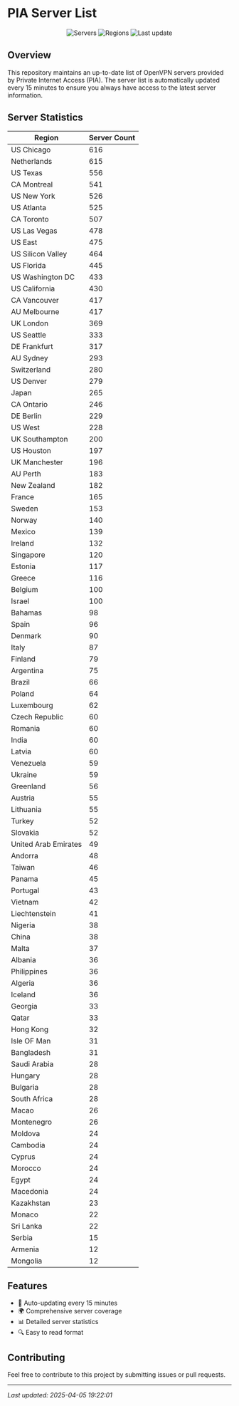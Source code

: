 # PIA Server List

<div align="center">

![Servers](https://img.shields.io/badge/servers-15,014-blue)
![Regions](https://img.shields.io/badge/regions-97-blue)
![Last update](https://img.shields.io/badge/Last_Updated-April_5_2025_14:22_EST-blue)

</div>

## Overview
This repository maintains an up-to-date list of OpenVPN servers provided by Private Internet Access (PIA). The server list is automatically updated every 15 minutes to ensure you always have access to the latest server information.

## Server Statistics
| Region | Server Count |
|--------|--------------|
| US Chicago                     | 616          |
| Netherlands                    | 615          |
| US Texas                       | 556          |
| CA Montreal                    | 541          |
| US New York                    | 526          |
| US Atlanta                     | 525          |
| CA Toronto                     | 507          |
| US Las Vegas                   | 478          |
| US East                        | 475          |
| US Silicon Valley              | 464          |
| US Florida                     | 445          |
| US Washington DC               | 433          |
| US California                  | 430          |
| CA Vancouver                   | 417          |
| AU Melbourne                   | 417          |
| UK London                      | 369          |
| US Seattle                     | 333          |
| DE Frankfurt                   | 317          |
| AU Sydney                      | 293          |
| Switzerland                    | 280          |
| US Denver                      | 279          |
| Japan                          | 265          |
| CA Ontario                     | 246          |
| DE Berlin                      | 229          |
| US West                        | 228          |
| UK Southampton                 | 200          |
| US Houston                     | 197          |
| UK Manchester                  | 196          |
| AU Perth                       | 183          |
| New Zealand                    | 182          |
| France                         | 165          |
| Sweden                         | 153          |
| Norway                         | 140          |
| Mexico                         | 139          |
| Ireland                        | 132          |
| Singapore                      | 120          |
| Estonia                        | 117          |
| Greece                         | 116          |
| Belgium                        | 100          |
| Israel                         | 100          |
| Bahamas                        | 98           |
| Spain                          | 96           |
| Denmark                        | 90           |
| Italy                          | 87           |
| Finland                        | 79           |
| Argentina                      | 75           |
| Brazil                         | 66           |
| Poland                         | 64           |
| Luxembourg                     | 62           |
| Czech Republic                 | 60           |
| Romania                        | 60           |
| India                          | 60           |
| Latvia                         | 60           |
| Venezuela                      | 59           |
| Ukraine                        | 59           |
| Greenland                      | 56           |
| Austria                        | 55           |
| Lithuania                      | 55           |
| Turkey                         | 52           |
| Slovakia                       | 52           |
| United Arab Emirates           | 49           |
| Andorra                        | 48           |
| Taiwan                         | 46           |
| Panama                         | 45           |
| Portugal                       | 43           |
| Vietnam                        | 42           |
| Liechtenstein                  | 41           |
| Nigeria                        | 38           |
| China                          | 38           |
| Malta                          | 37           |
| Albania                        | 36           |
| Philippines                    | 36           |
| Algeria                        | 36           |
| Iceland                        | 36           |
| Georgia                        | 33           |
| Qatar                          | 33           |
| Hong Kong                      | 32           |
| Isle OF Man                    | 31           |
| Bangladesh                     | 31           |
| Saudi Arabia                   | 28           |
| Hungary                        | 28           |
| Bulgaria                       | 28           |
| South Africa                   | 28           |
| Macao                          | 26           |
| Montenegro                     | 26           |
| Moldova                        | 24           |
| Cambodia                       | 24           |
| Cyprus                         | 24           |
| Morocco                        | 24           |
| Egypt                          | 24           |
| Macedonia                      | 24           |
| Kazakhstan                     | 23           |
| Monaco                         | 22           |
| Sri Lanka                      | 22           |
| Serbia                         | 15           |
| Armenia                        | 12           |
| Mongolia                       | 12           |

## Features
- 🔄 Auto-updating every 15 minutes
- 🌍 Comprehensive server coverage
- 📊 Detailed server statistics
- 🔍 Easy to read format

## Contributing
Feel free to contribute to this project by submitting issues or pull requests.

---
*Last updated: 2025-04-05 19:22:01*